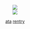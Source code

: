 <div align="center">

![](https://komarev.com/ghpvc/?username=isoru&label=hey+whats+up+hello&style=flat-square&color=lightgray)  
![](https://file.garden/aDT0Ck-AL1_uKJ4P/rentry%20pictures/uke%20abuse)  

[ata](https://sern.atabook.org/) [rentry](https://rentry.co/prsk)
